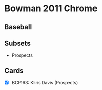 # Bowman 2011 Chrome
## Baseball

## Subsets

- Prospects

## Cards

- [x] BCP163: Khris Davis (Prospects)<br>
